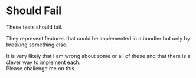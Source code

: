 # Should Fail

These tests should fail.

They represent features that could be implemented in a bundler but only by breaking something else.

It is very likely that I am wrong about some or all of these and that there is a clever way to implement each.  
Please challenge me on this.
